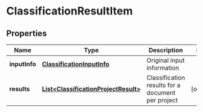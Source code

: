
# ClassificationResultItem

## Properties
Name | Type | Description | Notes
------------ | ------------- | ------------- | -------------
**inputInfo** | [**ClassificationInputInfo**](ClassificationInputInfo.md) | Original input information | 
**results** | [**List&lt;ClassificationProjectResult&gt;**](ClassificationProjectResult.md) | Classification results for a document per project |  [optional]



